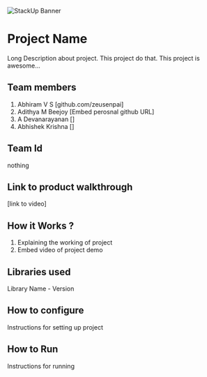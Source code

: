 ![StackUp Banner]([https://tinkerhub.frappe.cloud/files/stackup%20banner.jpeg])
# Project Name
Long Description about project. This project do that. This project is awesome...
## Team members
1. Abhiram V S [github.com/zeusenpai]
2. Adithya M Beejoy [Embed perosnal github URL]
3. A Devanarayanan []
4. Abhishek Krishna []
## Team Id
nothing
## Link to product walkthrough
[link to video]
## How it Works ?
1. Explaining the working of project
2. Embed video of project demo
## Libraries used
Library Name - Version
## How to configure
Instructions for setting up project
## How to Run
Instructions for running
